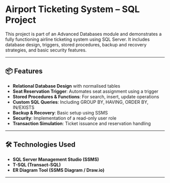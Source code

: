 # Airport Ticketing System – SQL Project

This project is part of an Advanced Databases module and demonstrates a fully functioning airline ticketing system using SQL Server. It includes database design, triggers, stored procedures, backup and recovery strategies, and basic security features.

---

## 📦 Features

- **Relational Database Design** with normalised tables
- **Seat Reservation Trigger**: Automates seat assignment using a trigger
- **Stored Procedures & Functions**: For search, insert, update operations
- **Custom SQL Queries**: Including GROUP BY, HAVING, ORDER BY, IN/EXISTS
- **Backup & Recovery**: Basic setup using SSMS
- **Security**: Implementation of a read-only user role
- **Transaction Simulation**: Ticket issuance and reservation handling

---

## 🛠️ Technologies Used

- **SQL Server Management Studio (SSMS)**
- **T-SQL (Transact-SQL)**
- **ER Diagram Tool (SSMS Diagram / Draw.io)**

---



